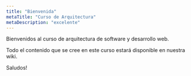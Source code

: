 ```yaml
---
title: "Bienvenida"
metaTitle: "Curso de Arquitectura"
metaDescription: "excelente"
---
```


Bienvenidos al curso de arquitectura de software y desarrollo web.

Todo el contenido que se cree en este curso estará disponible en nuestra wiki.

Saludos!
